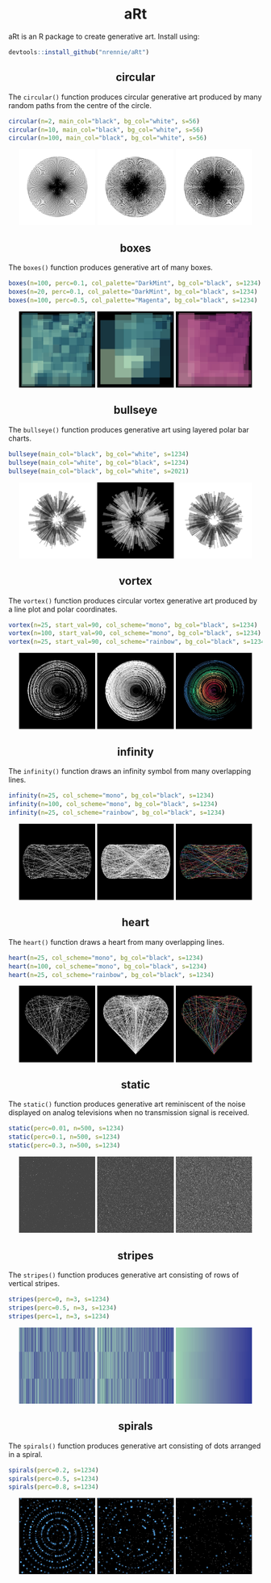 <h1 align="center">
aRt</h1>

aRt is an R package to create generative art. Install using:
``` r
devtools::install_github("nrennie/aRt")
```

<h2 align="center">
circular</h2>

The `circular()` function produces circular generative art produced by many random paths from the centre of the circle.

``` r
circular(n=2, main_col="black", bg_col="white", s=56)
circular(n=10, main_col="black", bg_col="white", s=56)
circular(n=100, main_col="black", bg_col="white", s=56)
```
<p align="center">
<img src="/images/circular_n2.jpeg?raw=true" width="30%">
<img src="/images/circular_n10.jpeg?raw=true" width="30%">
<img src="/images/circular_n100.jpeg?raw=true" width="30%">
</p>

<h2 align="center">
boxes</h2>

The `boxes()` function produces generative art of many boxes.

``` r
boxes(n=100, perc=0.1, col_palette="DarkMint", bg_col="black", s=1234)
boxes(n=20, perc=0.1, col_palette="DarkMint", bg_col="black", s=1234)
boxes(n=100, perc=0.5, col_palette="Magenta", bg_col="black", s=1234)
```
<p align="center">
<img src="/images/boxes_n100_p1.jpeg?raw=true" width="30%">
<img src="/images/boxes_n20_p1.jpeg?raw=true" width="30%">
<img src="/images/boxes_n100_p5.jpeg?raw=true" width="30%">
</p>

<h2 align="center">
bullseye</h2>

The `bullseye()` function produces generative art using layered polar bar charts.

``` r
bullseye(main_col="black", bg_col="white", s=1234)
bullseye(main_col="white", bg_col="black", s=1234)
bullseye(main_col="black", bg_col="white", s=2021)
```
<p align="center">
<img src="/images/bullseye_1234.jpeg?raw=true" width="30%">
<img src="/images/bullseye_1234n.jpeg?raw=true" width="30%">
<img src="/images/bullseye_2021.jpeg?raw=true" width="30%">
</p>


<h2 align="center">
vortex</h2>

The `vortex()` function produces circular vortex generative art produced by a line plot and polar coordinates.

``` r
vortex(n=25, start_val=90, col_scheme="mono", bg_col="black", s=1234)
vortex(n=100, start_val=90, col_scheme="mono", bg_col="black", s=1234)
vortex(n=25, start_val=90, col_scheme="rainbow", bg_col="black", s=1234)
```
<p align="center">
<img src="/images/vortex_n25_m.jpeg?raw=true" width="30%">
<img src="/images/vortex_n100_m.jpeg?raw=true" width="30%">
<img src="/images/vortex_n25_r.jpeg?raw=true" width="30%">
</p>

<h2 align="center">
infinity</h2>

The `infinity()` function draws an infinity symbol from many overlapping lines.

``` r
infinity(n=25, col_scheme="mono", bg_col="black", s=1234)
infinity(n=100, col_scheme="mono", bg_col="black", s=1234)
infinity(n=25, col_scheme="rainbow", bg_col="black", s=1234)
```
<p align="center">
<img src="/images/infinity_n25_m.jpeg?raw=true" width="30%">
<img src="/images/infinity_n100_m.jpeg?raw=true" width="30%">
<img src="/images/infinity_n25_r.jpeg?raw=true" width="30%">
</p>

<h2 align="center">
heart</h2>

The `heart()` function draws a heart from many overlapping lines.

``` r
heart(n=25, col_scheme="mono", bg_col="black", s=1234)
heart(n=100, col_scheme="mono", bg_col="black", s=1234)
heart(n=25, col_scheme="rainbow", bg_col="black", s=1234)
```
<p align="center">
<img src="/images/heart_n25_m.jpeg?raw=true" width="30%">
<img src="/images/heart_n100_m.jpeg?raw=true" width="30%">
<img src="/images/heart_n25_r.jpeg?raw=true" width="30%">
</p>



<h2 align="center">
static</h2>

The `static()` function produces generative art reminiscent of the noise displayed on analog televisions when no transmission signal is received.

``` r
static(perc=0.01, n=500, s=1234)
static(perc=0.1, n=500, s=1234)
static(perc=0.3, n=500, s=1234)
```
<p align="center">
<img src="/images/static_p01_n500.jpeg?raw=true" width="30%">
<img src="/images/static_p10_n500.jpeg?raw=true" width="30%">
<img src="/images/static_p30_n500.jpeg?raw=true" width="30%">
</p>


<h2 align="center">
stripes</h2>

The `stripes()` function produces generative art consisting of rows of vertical stripes.

``` r
stripes(perc=0, n=3, s=1234)
stripes(perc=0.5, n=3, s=1234)
stripes(perc=1, n=3, s=1234)
```
<p align="center">
<img src="/images/stripes_p00_n3.jpeg?raw=true" width="30%">
<img src="/images/stripes_p50_n3.jpeg?raw=true" width="30%">
<img src="/images/stripes_p100_n3.jpeg?raw=true" width="30%">
</p>

<h2 align="center">
spirals</h2>

The `spirals()` function produces generative art consisting of dots arranged in a spiral.

``` r
spirals(perc=0.2, s=1234)
spirals(perc=0.5, s=1234)
spirals(perc=0.8, s=1234)
```
<p align="center">
<img src="/images/spirals_p2.jpeg?raw=true" width="30%">
<img src="/images/spirals_p5.jpeg?raw=true" width="30%">
<img src="/images/spirals_p8.jpeg?raw=true" width="30%">
</p>

